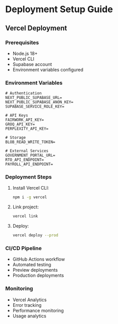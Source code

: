 # Deployment Setup Guide

## Vercel Deployment

### Prerequisites
- Node.js 18+
- Vercel CLI
- Supabase account
- Environment variables configured

### Environment Variables
```env
# Authentication
NEXT_PUBLIC_SUPABASE_URL=
NEXT_PUBLIC_SUPABASE_ANON_KEY=
SUPABASE_SERVICE_ROLE_KEY=

# API Keys
FAIRWORK_API_KEY=
GROQ_API_KEY=
PERPLEXITY_API_KEY=

# Storage
BLOB_READ_WRITE_TOKEN=

# External Services
GOVERNMENT_PORTAL_URL=
RTO_API_ENDPOINT=
PAYROLL_API_ENDPOINT=
```

### Deployment Steps
1. Install Vercel CLI:
   ```bash
   npm i -g vercel
   ```

2. Link project:
   ```bash
   vercel link
   ```

3. Deploy:
   ```bash
   vercel deploy --prod
   ```

### CI/CD Pipeline
- GitHub Actions workflow
- Automated testing
- Preview deployments
- Production deployments

### Monitoring
- Vercel Analytics
- Error tracking
- Performance monitoring
- Usage analytics
